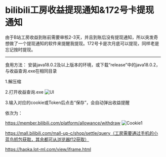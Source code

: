 # bilibili工房收益提现通知&172号卡提现通知
由于B站工房收益到账前需要审核2-3天，并且到账后没有提现通知，所以突发奇想做了一个提现通知的软件来提醒我提现。172号卡是次月底可以提现，同样老是忘记按时提现。

---

食用方法：
安装java18.0.2及以上版本的环境，或下载“release”中的java18.0.2，与收益查询.exe在相同目录

1.解压缩

2.打开收益查询.exe
![UI](https://github.com/user-attachments/assets/34930a7f-5717-4ec8-9870-76f71e7397d0)

3.输入对应的cookie或Token后点击“保存”，会自动弹出收益提醒

依次为：

https://member.bilibili.com/platform/allowance/withdraw
![Cookie1](https://github.com/user-attachments/assets/51906caf-8ad1-46c7-895b-052ab069d2b0)

https://mall.bilibili.com/mall-up-c/shop/settle/query（工房需要通过手机的小蓝鸟抓包获取，其余都可从浏览器f12获取）

https://haoka.lot-ml.com/view/iframe.html
